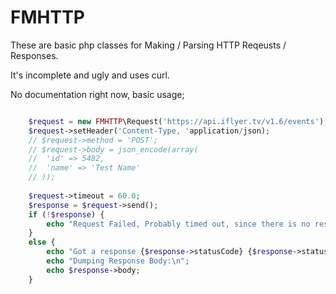 FMHTTP
======

These are basic php classes for Making / Parsing HTTP Reqeusts / Responses.

It's incomplete and ugly and uses curl.

No documentation right now, basic usage;

```php

	$request = new FMHTTP\Request('https://api.iflyer.tv/v1.6/events');
	$request->setHeader('Content-Type, 'application/json);
	// $request->method = 'POST';
	// $request->body = json_encode(array(
	//	'id' => 5482,
	//	'name' => 'Test Name'
	// ));
	
	$request->timeout = 60.0;
	$response = $request->send();
	if (!$response) {
		echo "Request Failed, Probably timed out, since there is no response.\n";
	}
	else {
		echo "Got a response {$response->statusCode} {$response->statusMessage}!\n";
		echo "Dumping Response Body:\n";
		echo $response->body;
	}
	
```

